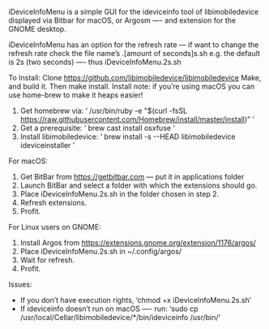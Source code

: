 iDeviceInfoMenu is a simple GUI for the ideviceinfo tool of libimobiledevice displayed via Bitbar for macOS, or Argosm —- and extension for the GNOME desktop.

iDeviceInfoMenu has an option for the refresh rate — if want to change the refresh rate check the file name’s .[amount of seconds]s.sh
e.g. the default is 2s (two seconds) —- thus iDeviceInfoMenu.2s.sh

To Install:
Clone https://github.com/libimobiledevice/libimobiledevice
Make, and build it. Then make install.
Install note: if you’re using macOS you can use home-brew to make it heaps easier!
1) Get homebrew via: ‘ /usr/bin/ruby -e "$(curl -fsSL https://raw.githubusercontent.com/Homebrew/install/master/install)” ’
2) Get a prerequisite: ‘ brew cast install osxfuse ’
3) Install libimobiledevice: ‘ brew install -s --HEAD libimobiledevice ideviceinstaller ’

For macOS:
1) Get BitBar from https://getbitbar.com — put it in applications folder
2) Launch BitBar and select a folder with which the extensions should go.
3) Place iDeviceInfoMenu.2s.sh in the folder chosen in step 2.
4) Refresh extensions.
5) Profit.

For Linux users on GNOME:
1) Install Argos from https://extensions.gnome.org/extension/1176/argos/
2) Place iDeviceInfoMenu.2s.sh in ~/.config/argos/
3) Wait for refresh.
4) Profit.


Issues:
- If you don’t have execution rights, ‘chmod +x iDeviceInfoMenu.2s.sh’
- If ideviceinfo doesn’t run on macOS —- run: ‘sudo cp /usr/local/Cellar/libimobiledevice/*/bin/ideviceinfo /usr/bin/‘